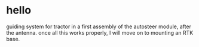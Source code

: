 # hello
guiding system for tractor
in a first assembly of the autosteer module, after the antenna.
once all this works properly, I will move on to mounting an RTK base.
